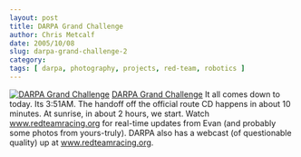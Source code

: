 ```yaml
---
layout: post
title: DARPA Grand Challenge
author: Chris Metcalf
date: 2005/10/08
slug: darpa-grand-challenge-2
category: 
tags: [ darpa, photography, projects, red-team, robotics ]
---
```


<a href="http://www.flickr.com/photos/chrismetcalf/50327458/" title="DARPA Grand Challenge"><img src="http://static.flickr.com/33/50327458_4c03d88307.jpg" alt="DARPA Grand Challenge" class="flickrphoto" /></a>
<a href="http://www.flickr.com/photos/chrismetcalf/50327458/" class="photocaption">DARPA Grand Challenge</a>
It all comes down to today.
Its 3:51AM. The handoff off the official route CD happens in about 10 minutes. At sunrise, in about 2 hours, we start.
Watch <a href="http://www.redteamracing.org/index.cfm?method=page.display&amp;page=Gc05.GC05"> www.redteamracing.org</a> for real-time updates from Evan (and probably some photos from yours-truly). DARPA also has a webcast (of questionable quality) up at <a href="http://www.redteamracing.org">www.redteamracing.org</a>.
